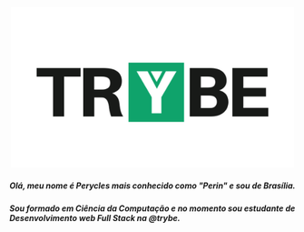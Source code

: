 <p align="center">
<img src="https://github.com/PeryclesReis/PeryclesReis/blob/master/trybeFig.png" width="500px">
</p>

<p>

##### Olá, meu nome é Perycles mais conhecido como "Perin" e sou de Brasília.
##### Sou formado em Ciência da Computação e no momento sou estudante de Desenvolvimento web Full Stack na @trybe.

</p>
